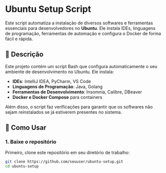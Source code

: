 # Ubuntu Setup Script

Este script automatiza a instalação de diversos softwares e ferramentas essenciais para desenvolvedores no **Ubuntu**. Ele instala IDEs, linguagens de programação, ferramentas de automação e configura o Docker de forma fácil e rápida.

## 📝 Descrição

Este projeto contém um script Bash que configura automaticamente o seu ambiente de desenvolvimento no Ubuntu. Ele instala:

- **IDEs**: IntelliJ IDEA, PyCharm, VS Code
- **Linguagens de Programação**: Java, Golang
- **Ferramentas de Desenvolvimento**: Insomnia, Calibre, DBeaver
- **Docker e Docker Compose** para containers

Além disso, o script faz verificações para garantir que os softwares não sejam reinstalados se já estiverem presentes no sistema.

## 🚀 Como Usar

### 1. Baixe o repositório

Primeiro, clone este repositório em seu diretório de trabalho:

```bash
git clone https://github.com/seuuser/ubuntu-setup.git
cd ubuntu-setup
